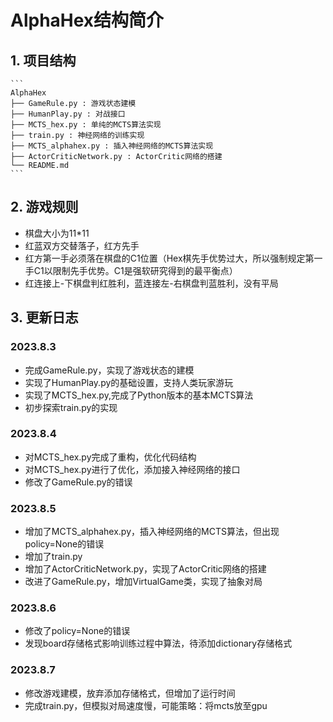 # AlphaHex结构简介

## 1. 项目结构
    
    ```
    AlphaHex
    ├── GameRule.py : 游戏状态建模
    ├── HumanPlay.py : 对战接口
    ├── MCTS_hex.py : 单纯的MCTS算法实现
    ├── train.py : 神经网络的训练实现
    ├── MCTS_alphahex.py : 插入神经网络的MCTS算法实现
    ├── ActorCriticNetwork.py : ActorCritic网络的搭建
    └── README.md
    ```

## 2. 游戏规则
- 棋盘大小为11*11
- 红蓝双方交替落子，红方先手
- 红方第一手必须落在棋盘的C1位置（Hex棋先手优势过大，所以强制规定第一手C1以限制先手优势。C1是强软研究得到的最平衡点）
- 红连接上-下棋盘判红胜利，蓝连接左-右棋盘判蓝胜利，没有平局

## 3. 更新日志
### 2023.8.3
- 完成GameRule.py，实现了游戏状态的建模
- 实现了HumanPlay.py的基础设置，支持人类玩家游玩
- 实现了MCTS_hex.py,完成了Python版本的基本MCTS算法
- 初步探索train.py的实现

### 2023.8.4
- 对MCTS_hex.py完成了重构，优化代码结构
- 对MCTS_hex.py进行了优化，添加接入神经网络的接口
- 修改了GameRule.py的错误

### 2023.8.5
- 增加了MCTS_alphahex.py，插入神经网络的MCTS算法，但出现policy=None的错误
- 增加了train.py
- 增加了ActorCriticNetwork.py，实现了ActorCritic网络的搭建
- 改进了GameRule.py，增加VirtualGame类，实现了抽象对局

### 2023.8.6
- 修改了policy=None的错误
- 发现board存储格式影响训练过程中算法，待添加dictionary存储格式

### 2023.8.7
- 修改游戏建模，放弃添加存储格式，但增加了运行时间
- 完成train.py，但模拟对局速度慢，可能策略：将mcts放至gpu